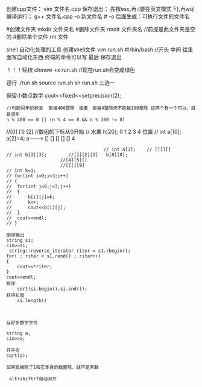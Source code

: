 创建cpp文件：
	vim 文件名.cpp
保存退出；
	先按esc,再:(要在英文模式下),再wq!
编译运行；
	g++ 文件名.cpp -o 新文件名     # -o 后面生成：可执行文件的文件名

#创建文件夹
mkdir 文件夹名
#删除文件夹
rmdir 文件夹名  //前提是此文件夹是空的
#删除单个文件
rm 文件


shell 自动化处理的工具
创建shell文件   vim run.sh
#!/bin/bash      //开头
中间   往里面写自动化东西  终端的命令可以写
最后   保存退出

！！！赋权 chmow +x run.sh  //现在run.sh会变成绿色

运行  ./run.sh  source run.sh  sh run.sh  三选一

保留小数点数字
	cout<<fixed<<setprecision(2);

	//判断闰年的标准  能被400整除　或者　能被4整除但不能被100整除 这两个有一个可以，就是闰年
	n % 400 == 0 || (n % 4 == 0 && n % 100 != 0) 


//[0] [1] [2]
//数组的下标从0开始
// 水果 h[20];					   0  1  2  3  4  位置 
// int a[10];      a[2]=4;  a---> [] [] [] [] []
									    4  

										// int a[3];    // [][][]
	// int b[3][3];        //[1][2][3]   b[0][0];
	                    //[4][5][]   
						//[][][9]
	// int k=1;
	// for(int i=0;i<3;i++)
	// {
	// 	for(int j=0;j<3;j++)
	// 	{
	// 		b[i][j]=k;
	// 		k++;
	// 		cout<<b[i][j];
	// 	}
	// 	cout<<endl;
	// }

	倒序输出
	string si;
	cin>>si;
	 string::reverse_iterator riter = s1.rbegin();
    for( ; riter < s1.rend() ; riter++)
    {
        cout<<*riter;
    }
    cout<<endl;
	排序
	    sort(si.begin(),si.end());
	获得长度
		si.length()



	存好多数字字符

	string a;
	cin>>a;

    开平方
	sqrt(a);

	如果能被除了1和它本身的数整除，就不是素数

	 alt+shift+f自动对齐
	